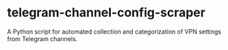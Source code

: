# telegram-channel-config-scraper
A Python script for automated collection and categorization of VPN settings from Telegram channels.
